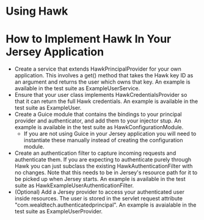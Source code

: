 Using Hawk
==========

How to Implement Hawk In Your Jersey Application
================================================

* Create a service that extends HawkPrincipalProvider<T> for your own application.  This involves a get() method that takes the Hawk key ID as an argument and returns the user which owns that key.  An example is available in the test suite as ExampleUserService.
* Ensure that your user class implements HawkCredentialsProvider<T> so that it can return the full Hawk credentials.  An example is available in the test suite as ExampleUser.
* Create a Guice module that contains the bindings to your principal provider and authenticator, and add them to your injector stup.  An example is available in the test suite as HawkConfigurationModule.
  * If you are not using Guice in your Jersey application you will need to instantiate these manually instead of creating the configuration module.
* Create an authentication filter to capture incoming requests and authenticate them.  If you are expecting to authenticate purely through Hawk you can just subclass the existing HawkAuthenticationFilter with no changes.  Note that this needs to be in Jersey's resource path for it to be picked up when Jersey starts.  An example is available in the test suite as HawkExampleUserAuthenticationFilter.
* (Optional) Add a Jersey provider to access your authenticated user inside resources.  The user is stored in the servlet request attribute "com.wealdtech.authenticatedprincipal".  An example is avaialable in the test suite as ExampleUserProvider.
